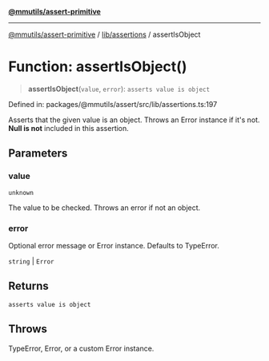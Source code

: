 [**@mmutils/assert-primitive**](../../../README.md)

***

[@mmutils/assert-primitive](../../../modules.md) / [lib/assertions](../README.md) / assertIsObject

# Function: assertIsObject()

> **assertIsObject**(`value`, `error`): `asserts value is object`

Defined in: packages/@mmutils/assert/src/lib/assertions.ts:197

Asserts that the given value is an object. Throws an Error instance if it's
not.
**Null is not** included in this assertion.

## Parameters

### value

`unknown`

The value to be checked. Throws an error if not an object.

### error

Optional error message or Error instance. Defaults to TypeError.

`string` | `Error`

## Returns

`asserts value is object`

## Throws

TypeError, Error, or a custom Error instance.
